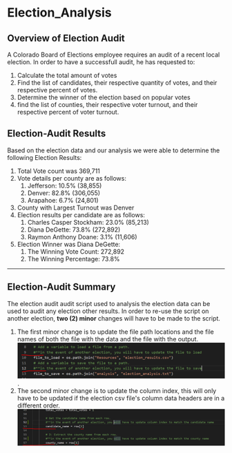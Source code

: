 # Election_Analysis
## Overview of Election Audit
A Colorado Board of Elections employee requires an audit of a recent local election.  In order to have a successfull audit, he has requested to:
1. Calculate the total amount of votes
2. Find the list of candidates, their respective quantity of votes, and their respective percent of votes.
3. Determine the winner of the election based on popular votes
4. find the list of counties, their respective voter turnout, and their respective percent of voter turnout.
## Election-Audit Results
Based on the election data and our analysis we were able to determine the following Election Results:
1. Total Vote count was 369,711
2. Vote details per county are as follows:
    1. Jefferson: 10.5% (38,855)
    2. Denver: 82.8% (306,055)
    3. Arapahoe: 6.7% (24,801)
3. County with Largest Turnout was Denver
4. Election results per candidate are as follows: 
    1. Charles Casper Stockham: 23.0% (85,213)
    2. Diana DeGette: 73.8% (272,892)
    3. Raymon Anthony Doane: 3.1% (11,606)
5.  Election Winner was Diana DeGette:
    1. The Winning Vote Count: 272,892
    2. The Winning Percentage: 73.8%
-------------------------
## Election-Audit Summary
The election audit audit script used to analysis the election data can be used to audit any election other results.  In order to re-use the script on another election, **two (2) minor** changes will have to be made to the script. 
1. The first minor change is to update the file path locations and the file names of both the file with the data and the file with the output. ![Lines_to_update_for_NewElection1.PNG](https://github.com/rick2stack/Election_Analysis/blob/main/Resources/Lines_to_update_for_NewElection1.PNG). 
2. The second minor change is to update the column index, this will only have to be updated if the election csv file's column data headers are in a different order.![Lines_to_update_for_NewElection2.PNG](https://github.com/rick2stack/Election_Analysis/blob/main/Resources/Lines_to_update_for_NewElection2.PNG)
